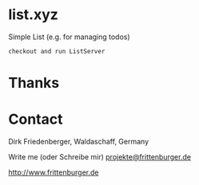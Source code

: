 # list.xyz
Simple List (e.g. for managing todos)

```
checkout and run ListServer

```

# Thanks

# Contact
Dirk Friedenberger, Waldaschaff, Germany

Write me (oder Schreibe mir)
projekte@frittenburger.de

http://www.frittenburger.de 

